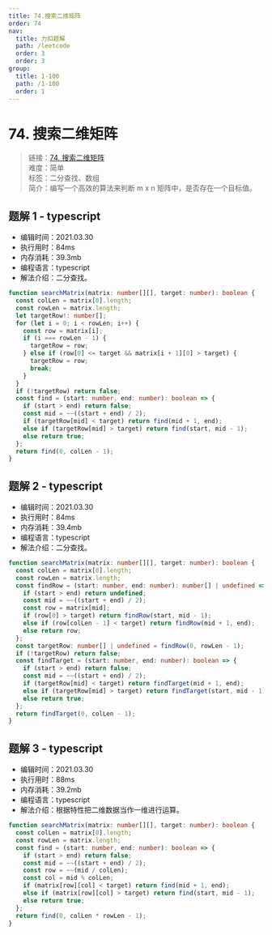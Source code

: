 ```yaml
---
title: 74.搜索二维矩阵
order: 74
nav:
  title: 力扣题解
  path: /leetcode
  order: 3
  order: 3
group:
  title: 1-100
  path: /1-100
  order: 1
---
```


# 74. 搜索二维矩阵

> 链接：[74. 搜索二维矩阵](https://leetcode-cn.com/problems/search-a-2d-matrix/)  
> 难度：简单  
> 标签：二分查找、数组  
> 简介：编写一个高效的算法来判断 m x n 矩阵中，是否存在一个目标值。

## 题解 1 - typescript

- 编辑时间：2021.03.30
- 执行用时：84ms
- 内存消耗：39.3mb
- 编程语言：typescript
- 解法介绍：二分查找。

```typescript
function searchMatrix(matrix: number[][], target: number): boolean {
  const colLen = matrix[0].length;
  const rowLen = matrix.length;
  let targetRow!: number[];
  for (let i = 0; i < rowLen; i++) {
    const row = matrix[i];
    if (i === rowLen - 1) {
      targetRow = row;
    } else if (row[0] <= target && matrix[i + 1][0] > target) {
      targetRow = row;
      break;
    }
  }
  if (!targetRow) return false;
  const find = (start: number, end: number): boolean => {
    if (start > end) return false;
    const mid = ~~((start + end) / 2);
    if (targetRow[mid] < target) return find(mid + 1, end);
    else if (targetRow[mid] > target) return find(start, mid - 1);
    else return true;
  };
  return find(0, colLen - 1);
}
```

## 题解 2 - typescript

- 编辑时间：2021.03.30
- 执行用时：84ms
- 内存消耗：39.4mb
- 编程语言：typescript
- 解法介绍：二分查找。

```typescript
function searchMatrix(matrix: number[][], target: number): boolean {
  const colLen = matrix[0].length;
  const rowLen = matrix.length;
  const findRow = (start: number, end: number): number[] | undefined => {
    if (start > end) return undefined;
    const mid = ~~((start + end) / 2);
    const row = matrix[mid];
    if (row[0] > target) return findRow(start, mid - 1);
    else if (row[colLen - 1] < target) return findRow(mid + 1, end);
    else return row;
  };
  const targetRow: number[] | undefined = findRow(0, rowLen - 1);
  if (!targetRow) return false;
  const findTarget = (start: number, end: number): boolean => {
    if (start > end) return false;
    const mid = ~~((start + end) / 2);
    if (targetRow[mid] < target) return findTarget(mid + 1, end);
    else if (targetRow[mid] > target) return findTarget(start, mid - 1);
    else return true;
  };
  return findTarget(0, colLen - 1);
}
```

## 题解 3 - typescript

- 编辑时间：2021.03.30
- 执行用时：88ms
- 内存消耗：39.2mb
- 编程语言：typescript
- 解法介绍：根据特性把二维数据当作一维进行运算。

```typescript
function searchMatrix(matrix: number[][], target: number): boolean {
  const colLen = matrix[0].length;
  const rowLen = matrix.length;
  const find = (start: number, end: number): boolean => {
    if (start > end) return false;
    const mid = ~~((start + end) / 2);
    const row = ~~(mid / colLen);
    const col = mid % colLen;
    if (matrix[row][col] < target) return find(mid + 1, end);
    else if (matrix[row][col] > target) return find(start, mid - 1);
    else return true;
  };
  return find(0, colLen * rowLen - 1);
}
```
